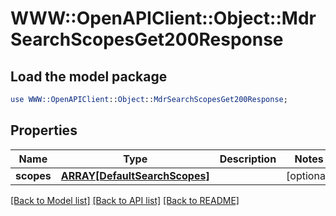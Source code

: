 # WWW::OpenAPIClient::Object::MdrSearchScopesGet200Response

## Load the model package
```perl
use WWW::OpenAPIClient::Object::MdrSearchScopesGet200Response;
```

## Properties
Name | Type | Description | Notes
------------ | ------------- | ------------- | -------------
**scopes** | [**ARRAY[DefaultSearchScopes]**](DefaultSearchScopes.md) |  | [optional] 

[[Back to Model list]](../README.md#documentation-for-models) [[Back to API list]](../README.md#documentation-for-api-endpoints) [[Back to README]](../README.md)



